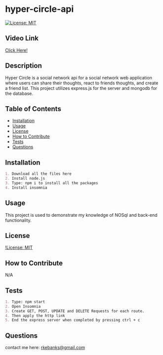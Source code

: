 # hyper-circle-api

[![License: MIT](https://img.shields.io/badge/License-MIT-yellow.svg)](https://opensource.org/licenses/MIT)

## Video Link
[Click Here!](https://youtu.be/Ajdqid4uCw0)

## Description
Hyper Circle is a social network api for a social network web application where users can share their thoughts, react to friends thoughts, and create a friend list. This project utilizes express.js for the server and mongodb for the database.

## Table of Contents
- [Installation](#installation)
- [Usage](#usage)
- [License](#license)
- [How to Contribute](#how-to-contribute)
- [Tests](#tests)
- [Questions](#questions)

## Installation
```md
1. Download all the files here
2. Install node.js
3. Type: npm i to install all the packages
4. Install insomnia
```

## Usage
This project is used to demonstrate my knowledge of NOSql and back-end functionality. 

## License
[!License: MIT](https://choosealicense.com/licenses/mit/)

## How to Contribute
N/A

## Tests
```md
1. Type: npm start
2. Open Insomnia
3. Create GET, POST, UPDATE and DELETE Requests for each route.
4. Then apply the http link  
5. End the express server when completed by pressing ctrl + c
```

## Questions
contact me here: rkebanks@gmail.com
